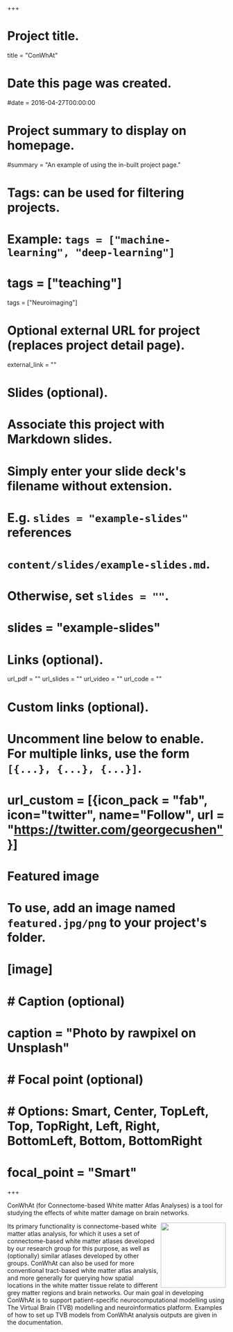 +++
# Project title.
title = "ConWhAt"

# Date this page was created.
#date = 2016-04-27T00:00:00

# Project summary to display on homepage.
#summary = "An example of using the in-built project page."

# Tags: can be used for filtering projects.
# Example: `tags = ["machine-learning", "deep-learning"]`
# tags = ["teaching"]
tags = ["Neuroimaging"]

# Optional external URL for project (replaces project detail page).
external_link = ""

# Slides (optional).
#   Associate this project with Markdown slides.
#   Simply enter your slide deck's filename without extension.
#   E.g. `slides = "example-slides"` references 
#   `content/slides/example-slides.md`.
#   Otherwise, set `slides = ""`.
# slides = "example-slides"

# Links (optional).
url_pdf = ""
url_slides = ""
url_video = ""
url_code = ""

# Custom links (optional).
#   Uncomment line below to enable. For multiple links, use the form `[{...}, {...}, {...}]`.
# url_custom = [{icon_pack = "fab", icon="twitter", name="Follow", url = "https://twitter.com/georgecushen"}]

# Featured image
# To use, add an image named `featured.jpg/png` to your project's folder. 
# [image]
#  # Caption (optional)
#  caption = "Photo by rawpixel on Unsplash"
  
#  # Focal point (optional)
#  # Options: Smart, Center, TopLeft, Top, TopRight, Left, Right, BottomLeft, Bottom, BottomRight
#  focal_point = "Smart"


+++


ConWhAt (for Connectome-based White matter Atlas Analyses) is a tool for studying the effects of white matter damage on brain networks.


<img src="/img/conwhat_logo.png" align="right" margin="15px 15px 15px 15px" width="150" /> 

Its primary functionality is connectome-based white matter atlas analysis, for which it uses a set of connectome-based white matter 
atlases developed by our research group for this purpose, as well as (optionally) similar atlases developed by other groups. ConWhAt 
can also be used for more conventional tract-based white matter atlas analysis, and more generally for querying how spatial locations 
in the white matter tissue relate to different grey matter regions and brain networks. Our main goal in developing ConWhAt is to 
support patient-specific neurocomputational modelling using The Virtual Brain (TVB) modelling and neuroinformatics platform. 
Examples of how to set up TVB models from ConWhAt analysis outputs are given in the documentation.




